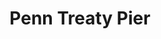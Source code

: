 ---
pid: PT398
title: Penn Treaty Pier
location_transcription: Penn Treaty
zipcode: '19134'
outside_phl: 
neighborhood: Port Richmond
age: '61'
age_range: 60-69
instagram: 
image_file_name: PT_398.jpg
proposal_transcription: "//Bring Pier Back, Good For the Mind//"
topic: 
topic_summary: 
type: Sculpture Statue
keywords_other: 
credit: Victor Bungos
image_labels: 
twitter: 
facebook: 
permalink: "/monuments/pt398/"
layout: item-page
---